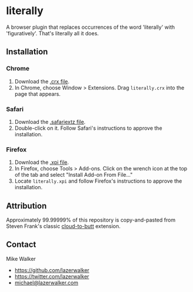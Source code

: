 literally
=============

A browser plugin that replaces occurrences of the word 'literally' with 'figuratively'.
That's literally all it does.

Installation
------------

### Chrome

1. Download the [.crx file](https://github.com/lazerwalker/literally/blob/master/literally.crx?raw=true).
2. In Chrome, choose Window > Extensions.  Drag `literally.crx` into the page that appears.


### Safari

1. Download the [.safariextz file](https://github.com/lazerwalker/literally/blob/master/literally.safariextz?raw=true).
2. Double-click on it. Follow Safari's instructions to approve the installation.

### Firefox

1. Download the [.xpi file](https://github.com/lazerwalker/literally/blob/master/literally.xpi?raw=true).
2. In Firefox, choose Tools > Add-ons. Click on the wrench icon at the top of the tab and select "Install Add-on From File..."
3. Locate `literally.xpi` and follow Firefox's instructions to approve the installation.

Attribution
-----------
Approximately 99.99999% of this repository is copy-and-pasted from Steven Frank's
classic [cloud-to-butt](https://github.com/panicsteve/cloud-to-butt) extension.

Contact
-----
Mike Walker
* https://github.com/lazerwalker
* https://twitter.com/lazerwalker
* michael@lazerwalker.com
